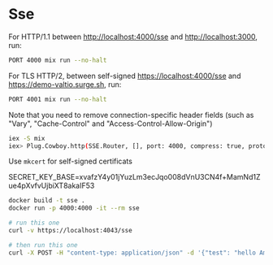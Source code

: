 # Sse

For HTTP/1.1 between <http://localhost:4000/sse> and <http://localhost:3000>, run:

```bash
PORT 4000 mix run --no-halt
```

For TLS HTTP/2, between self-signed <https://localhost:4000/sse> and <https://demo-valtio.surge.sh>, run:

```bash
PORT 4001 mix run --no-halt
```

Note that you need to remove connection-specific header fields (such as "Vary", "Cache-Control" and "Access-Control-Allow-Origin")

```bash
iex -S mix
iex> Plug.Cowboy.http(SSE.Router, [], port: 4000, compress: true, protocol_options: [idle_timeout: :infinity])
```

Use `mkcert` for self-signed certificats

SECRET_KEY_BASE=xvafzY4y01jYuzLm3ecJqo008dVnU3CN4f+MamNd1Zue4pXvfvUjbiXT8akaIF53

```bash
docker build -t sse .
docker run -p 4000:4000 -it --rm sse
```

```bash
# run this one
curl -v https://localhost:4043/sse

# then run this one
curl -X POST -H "content-type: application/json" -d '{"test": "hello Amy"}' https://localhost:5043/post
```
